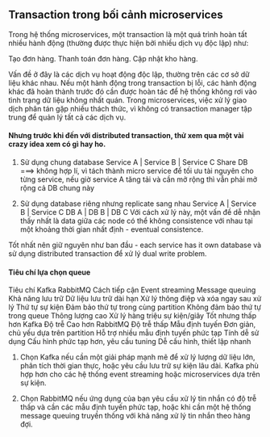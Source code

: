 ## Transaction trong bối cảnh microservices

Trong hệ thống microservices, một transaction là một quá trình hoàn tất nhiều hành động (thường được thực hiện bởi nhiều dịch vụ độc lập) như:

Tạo đơn hàng.
Thanh toán đơn hàng.
Cập nhật kho hàng.

Vấn đề ở đây là các dịch vụ hoạt động độc lập, thường trên các cơ sở dữ liệu khác nhau. Nếu một hành động trong transaction bị lỗi, các hành động khác đã hoàn thành trước đó cần được hoàn tác để hệ thống không rơi vào tình trạng dữ liệu không nhất quán. Trong microservices, việc xử lý giao dịch phân tán gặp nhiều thách thức, vì không có transaction manager tập trung để quản lý tất cả các dịch vụ.

#### Nhưng trước khi đến với distributed transaction, thử xem qua một vài crazy idea xem có gì hay ho.

1. Sử dụng chung database
    Service A   |   Service B   | Service C
                Share DB
===> không hợp lí, vì tách thành micro service để tối ưu tài nguyên cho từng service, nếu giờ service A tăng tải và cần mở rộng thì vẫn phải mở rộng cả DB chung này
    
2. Sử dụng database riêng nhưng replicate sang nhau
    Service A   |   Service B   | Service C
    DB A        |   DB B        | DB C
Với cách xử lý này, một vấn đề dễ nhận thấy nhất là data giữa các node có thể không consistence với nhau tại một khoảng thời gian nhất định - eventual consistence.

Tốt nhất nên giữ nguyên như ban đầu - each service has it own database và sử dụng distributed transaction để xử lý dual write problem.

#### Tiêu chí lựa chọn queue
Tiêu chí	        Kafka	                                RabbitMQ
Cách tiếp cận	    Event streaming	                        Message queuing
Khả năng lưu trữ	Dữ liệu lưu trữ dài hạn	                Xử lý thông điệp và xóa ngay sau xử lý
Thứ tự sự kiện	    Đảm bảo thứ tự trong cùng partition	    Không đảm bảo thứ tự trong queue
Thông lượng cao	    Xử lý hàng triệu sự kiện/giây	        Tốt nhưng thấp hơn Kafka
Độ trễ	            Cao hơn RabbitMQ	                    Độ trễ thấp
Mẫu định tuyến	    Đơn giản, chủ yếu dựa trên partition	Hỗ trợ nhiều mẫu định tuyến phức tạp
Tính dễ sử dụng	    Cấu hình phức tạp hơn, yêu cầu tuning	Dễ cấu hình, thiết lập nhanh

1. Chọn Kafka nếu cần một giải pháp mạnh mẽ để xử lý lượng dữ liệu lớn, phân tích thời gian thực, hoặc yêu cầu lưu trữ sự kiện lâu dài. Kafka phù hợp hơn cho các hệ thống event streaming hoặc microservices dựa trên sự kiện.

2. Chọn RabbitMQ nếu ứng dụng của bạn yêu cầu xử lý tin nhắn có độ trễ thấp và cần các mẫu định tuyến phức tạp, hoặc khi cần một hệ thống message queuing truyền thống với khả năng xử lý tin nhắn theo hàng đợi.